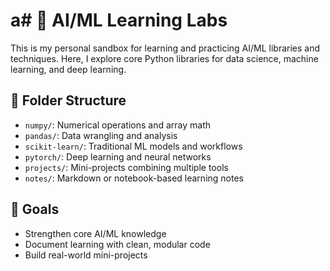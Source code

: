 # a# 🧠 AI/ML Learning Labs

This is my personal sandbox for learning and practicing AI/ML libraries and techniques. Here, I explore core Python libraries for data science, machine learning, and deep learning.

## 📁 Folder Structure

- `numpy/`: Numerical operations and array math
- `pandas/`: Data wrangling and analysis
- `scikit-learn/`: Traditional ML models and workflows
- `pytorch/`: Deep learning and neural networks
- `projects/`: Mini-projects combining multiple tools
- `notes/`: Markdown or notebook-based learning notes

## 🚀 Goals

- Strengthen core AI/ML knowledge
- Document learning with clean, modular code
- Build real-world mini-projects